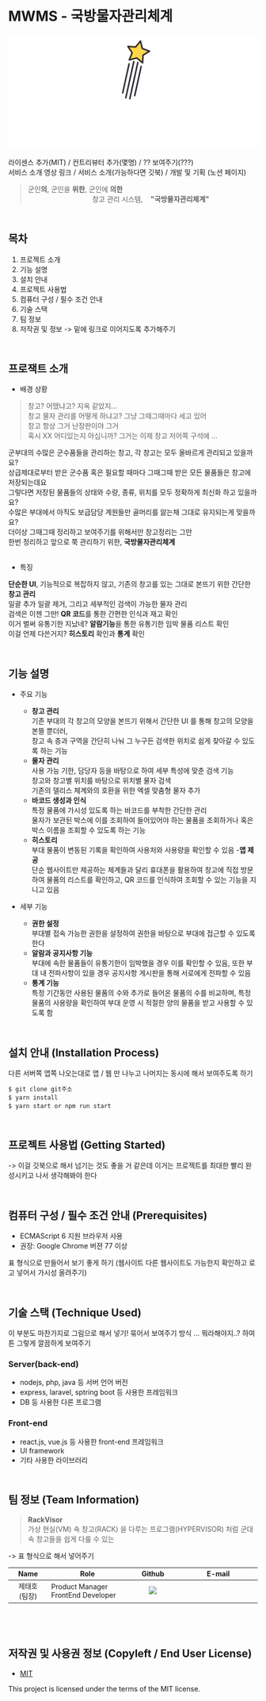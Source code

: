 # MWMS - 국방물자관리체계
![Logo](https://raw.githubusercontent.com/osamhack2022/WEB_APP_MWMS_RackVisor/master/WEB(FE)/mwms/src/images/logo.png)

라이센스 추가(MIT) / 컨트리뷰터 추가(몇명) / ?? 보여주기(???)<br/>
서비스 소개 영상 링크 / 서비스 소개(가능하다면 깃북) / 개발 및 기획 (노션 페이지)<br/>
> 군인**의**, 군인을 **위한**, 군인에 **의한** <br/>&#160;&#160;&#160;&#160;&#160;&#160;&#160;&#160;&#160;&#160;&#160;&#160;&#160;&#160;&#160;&#160;&#160;&#160;&#160;&#160;&#160;&#160;&#160;&#160;&#160;&#160;&#160;&#160;&#160;&#160;&#160;&#160; 창고 관리 시스템,  &#160;&#160; **"국방물자관리체계"**
## <br/> 목차
1. 프로젝트 소개
2. 기능 설명
3. 설치 안내
4. 프로젝트 사용법
5. 컴퓨터 구성 / 필수 조건 안내
6. 기술 스택
7. 팀 정보
8. 저작권 및 정보
-> 밑에 링크로 이어지도록 추가해주기

## <br/>프로잭트 소개
- 배경 상황
> 창고? 어땠냐고? 지옥 같았지...<br/>
> 창고 물자 관리를 어떻게 하냐고? 그냥 그때그때마다 세고 있어 <br/>
> 창고 항상 그거 난장판이야 그거 <br/>
> 혹시 XX 어디있는지 아십니까?  그거는 이제 창고 저어쪽 구석에 ...  <br/>

군부대의 수많은 군수품들을 관리하는 창고, 각 창고는 모두 올바르게 관리되고 있을까요? <br/>
상급제대로부터 받은 군수품 혹은 필요할 때마다 그때그때 받은 모든 물품들은 창고에 저장되는데요 <br/>
그렇다면 저장된 물품들의 상태와 수량, 종류, 위치를 모두 정확하게 최신화 하고 있을까요? <br/>
수많은 부대에서 아직도 보급담당 계원들만 골머리를 앓는채 그대로 유지되는게 맞을까요? <br/>
더이상 그때그때 정리하고 보여주기를 위해서만 창고정리는 그만 <br/>
한번 정리하고 앞으로 쭉 관리하기 위한, **국방물자관리체계** <br/>
<br/>
- 특징

**단순한 UI**, 기능적으로 복잡하지 않고, 기존의 창고를 있는 그대로 본뜨기 위한 간단한 **창고 관리**<br/>
일괄 추가 일괄 제거, 그리고 세부적인 검색이 가능한 물자 관리<br/>
검색은 이젠 그만! **QR 코드**를 통한 간편한 인식과 재고 확인<br/>
이거 벌써 유통기한 지났네? **알람기능**을 통한 유통기한 임박 물품 리스트 확인<br/>
이걸 언제 다쓴거지? **히스토리** 확인과 **통계** 확인<br/>

## <br/>기능 설명
 - 주요 기능
	- **창고 관리** <br/>
기존 부대의 각 창고의 모양을 본뜨기 위해서 간단한 UI 를 통해 창고의 모양을 본뜰 뿐더러, <br/> 창고 속 층과 구역을 간단히 나눠 그 누구든 검색한 위치로 쉽게 찾아갈 수 있도록 하는 기능
	- **물자 관리** <br/>
사용 가능 기한, 담당자 등을 바탕으로 하여 세부 특성에 맞춘 검색 기능<br>창고와 창고별 위치를 바탕으로 위치별 물자 검색<br>기존의 델리스 체계와의 호환을 위한 엑셀 맞춤형 물자 추가
	- **바코드 생성과 인식** <br/>
특정 물품에 가시성 있도록 하는 바코드를 부착한 간단한 관리<br>물자가 보관된 박스에 이를 조회하여 들어있어야 하는 물품을 조회하거나 혹은 박스 이름을 조회할 수 있도록 하는 기능
	- **히스토리** <br/>
부대 물품이 변동된 기록을 확인하여 사용처와 사용량을 확인할 수 있음
	-**앱 제공**<br/>
단순 웹사이트만 제공하는 체계들과 달리 휴대폰을 활용하여 창고에 직접 방문하여 물품의 리스트를 확인하고, QR 코드를 인식하여 조회할 수 있는 기능을 지니고 있음

 - 세부 기능
	- **권한 설정**<br/>
부대별 접속 가능한 권한을 설정하여 권한을 바탕으로 부대에 접근할 수 있도록 한다
	- **알람과 공지사항 기능**<br/>
부대에 속한 물품들이 유통기한이 임박했을 경우 이를 확인할 수 있음, 또한 부대 내 전파사항이 있을 경우 공지사항 게시판을 통해 서로에게 전파할 수 있음
	- **통계 기능**<br/>
특정 기간동안 사용된 물품의 수와 추가로 들어온 물품의 수를 비교하며, 특정 물품의 사용량을 확인하여 부대 운영 시 적절한 양의 물품을 받고 사용할 수 있도록 함



## <br/> 설치 안내 (Installation Process)
다른 서버쪽 앱쪽 나오는대로 앱 / 웹 만 나누고 나머지는 동시에 해서 보여주도록 하기
```bash
$ git clone git주소
$ yarn install
$ yarn start or npm run start
```


## <br/>프로젝트 사용법 (Getting Started)
-> 이걸 깃북으로 해서 넘기는 것도 좋을 거 같은데 
이거는 프로젝트를 최대한 빨리 완성시키고 나서 생각해봐야 한다


## <br/>컴퓨터 구성 / 필수 조건 안내 (Prerequisites)
* ECMAScript 6 지원 브라우저 사용
* 권장: Google Chrome 버젼 77 이상

표 형식으로 만들어서 보기 좋게 하기 (웹사이트 다른 웹사이트도 가능한지 확인하고 로고 넣어서 가시성 올려주기)

## <br/>기술 스택 (Technique Used) 
이 부분도 마찬가지로 그림으로 해서 넣기! 묶어서 보여주기 방식 ... 뭐라해야지..? 하여튼 그렇게 깔끔하게 보여주기
### Server(back-end)
 -  nodejs, php, java 등 서버 언어 버전 
 - express, laravel, sptring boot 등 사용한 프레임워크 
 - DB 등 사용한 다른 프로그램 
 
### Front-end
 -  react.js, vue.js 등 사용한 front-end 프레임워크 
 -  UI framework
 - 기타 사용한 라이브러리

## <br/>팀 정보 (Team Information)
>**RackVisor** <br>가상 현실(VM) 속 창고(RACK) 을 다루는 프로그램(HYPERVISOR) 처럼 군대 속 창고들을 쉽게 다룰 수 있는
>
-> 표 형식으로 해서 넣어주기

<table width="900">

<thead>

<tr>

<th width="100" align="center">Name</th>

<th width="250" align="center">Role</th>

<th width="150" align="center">Github</th>

<th width="300" align="center">E-mail</th>

</tr>

</thead>

<tbody>

<tr>

<td width="100" align="center">제태호<br>(팀장)</td>

<td width="250">Product Manager<br>FrontEnd Developer</td>

<td width="150" align="center">

<a href="https://github.com/stpcoder">

<img src="https://img.shields.io/badge/stpcoder-655ced?style=social&logo=github"/>

</a>

</td>

</tr>

</table>

</br>



## <br/>저작권 및 사용권 정보 (Copyleft / End User License)
 * [MIT](https://github.com/osam2020-WEB/Sample-ProjectName-TeamName/blob/master/license.md)

This project is licensed under the terms of the MIT license.